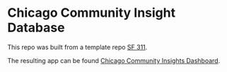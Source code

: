 # Chicago Community Insight Database

This repo was built from a template repo [SF 311](https://github.com/evidence-dev/sf311_starter).

The resulting app can be found [Chicago Community Insights Dashboard](https://chicagocommunityexplorer.evidence.app/).

